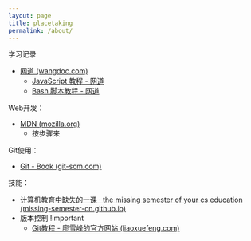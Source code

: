 ```yaml
---
layout: page
title: placetaking
permalink: /about/
---
```


学习记录

- [网道 (wangdoc.com)](https://wangdoc.com/)
  - [JavaScript 教程 - 网道](https://wangdoc.com/javascript/)
  - [Bash 脚本教程 - 网道](https://wangdoc.com/bash/)

Web开发：

- [MDN (mozilla.org)](https://developer.mozilla.org/zh-CN/docs/Learn/Getting_started_with_the_web)
  - 按步骤来

Git使用：

- [Git - Book (git-scm.com)](https://git-scm.com/book/zh/v2)

技能：

- [计算机教育中缺失的一课 · the missing semester of your cs education (missing-semester-cn.github.io)](https://missing-semester-cn.github.io/)
- 版本控制 !important
  - [Git教程 - 廖雪峰的官方网站 (liaoxuefeng.com)](https://www.liaoxuefeng.com/wiki/896043488029600)

